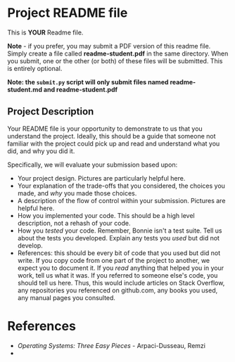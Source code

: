 # Project README file

This is **YOUR** Readme file.

**Note** - if you prefer, you may submit a PDF version of this readme file.  Simply create a file called **readme-student.pdf** in the same directory.  When you submit, one or the other (or both) of these files will be submitted.  This is entirely optional.

**Note: the `submit.py` script will only submit files named readme-student.md and readme-student.pdf**

## Project Description

Your README file is your opportunity to demonstrate to us that you understand the project.  Ideally, this
should be a guide that someone not familiar with the project could pick up and read and understand
what you did, and why you did it.

Specifically, we will evaluate your submission based upon:

- Your project design.  Pictures are particularly helpful here.
- Your explanation of the trade-offs that you considered, the choices you made, and _why_ you made those choices.
- A description of the flow of control within your submission. Pictures are helpful here.
- How you implemented your code. This should be a high level description, not a rehash of your code.
- How you _tested_ your code.  Remember, Bonnie isn't a test suite.  Tell us about the tests you developed.
  Explain any tests you _used_ but did not develop.
- References: this should be every bit of code that you used but did not write.  If you copy code from
  one part of the project to another, we expect you to document it. If you _read_ anything that helped you
  in your work, tell us what it was.  If you referred to someone else's code, you should tell us here.
  Thus, this would include articles on Stack Overflow, any repositories you referenced on github.com, any
  books you used, any manual pages you consulted.

# References

* _Operating Systems: Three Easy Pieces_ - Arpaci-Dusseau, Remzi 
* 

